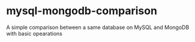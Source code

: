 # mysql-mongodb-comparison
A simple comparison between a same database on MySQL and MongoDB with basic opearations
